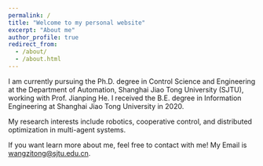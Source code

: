```yaml
---
permalink: /
title: "Welcome to my personal website"
excerpt: "About me"
author_profile: true
redirect_from: 
  - /about/
  - /about.html
---
```


I am currently pursuing the Ph.D. degree in Control Science and Engineering at the Department of Automation, Shanghai Jiao Tong University (SJTU), working with Prof. Jianping He. I received the B.E. degree in Information Engineering at Shanghai Jiao Tong University in 2020.

My research interests include robotics, cooperative control, and distributed optimization in multi-agent systems.

If you want learn more about me, feel free to contact with me! My Email is wangzitong@sjtu.edu.cn.